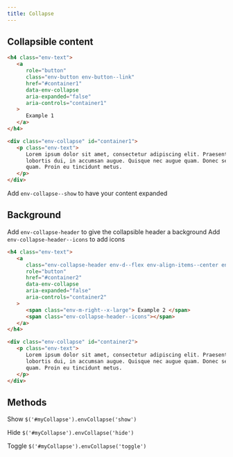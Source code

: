 ```yaml
---
title: Collapse
---
```


<h2>Collapsible content</h2>

```html
<h4 class="env-text">
   <a
      role="button"
      class="env-button env-button--link"
      href="#container1"
      data-env-collapse
      aria-expanded="false"
      aria-controls="container1"
   >
      Example 1
   </a>
</h4>

<div class="env-collapse" id="container1">
   <p class="env-text">
      Lorem ipsum dolor sit amet, consectetur adipiscing elit. Praesent eget
      lobortis dui, in accumsan augue. Quisque nec augue quam. Donec sed purus
      quam. Proin eu tincidunt metus.
   </p>
</div>
```

Add `env-collapse--show` to have your content expanded

## Background

Add `env-collapse-header` to give the collapsible header a background
Add `env-collapse-header--icons` to add icons

```html
<h4 class="env-text">
   <a
      class="env-collapse-header env-d--flex env-align-items--center env-justify-content--between"
      role="button"
      href="#container2"
      data-env-collapse
      aria-expanded="false"
      aria-controls="container2"
   >
      <span class="env-m-right--x-large"> Example 2 </span>
      <span class="env-collapse-header--icons"></span>
   </a>
</h4>

<div class="env-collapse" id="container2">
   <p class="env-text">
      Lorem ipsum dolor sit amet, consectetur adipiscing elit. Praesent eget
      lobortis dui, in accumsan augue. Quisque nec augue quam. Donec sed purus
      quam. Proin eu tincidunt metus.
   </p>
</div>
```

## Methods

Show `$('#myCollapse').envCollapse('show')`

Hide `$('#myCollapse').envCollapse('hide')`

Toggle `$('#myCollapse').envCollapse('toggle')`
